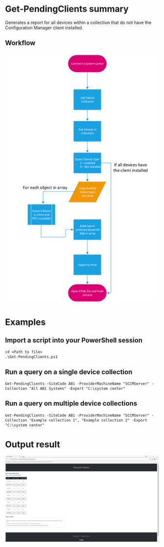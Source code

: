 # Get-PendingClients summary

<p>Generates a report for all devices within a collection that do not have the Configuration Manager client installed.</p>

## Workflow

![Alt text](Get-PendingClients.PNG?raw=true "Get-PendingClients Workflow")

# Examples

## Import a script into your PowerShell session
```
cd <Path to file>
.\Get-PendingClients.ps1
```
## Run a query on a single device collection
```
Get-PendingClients -SiteCode AB1 -ProviderMachineName "SCCMServer" -Collection "All AB1 Systems" -Export "C:\system center"
```
## Run a query on multiple device collections
```
Get-PendingClients -SiteCode AB1 -ProviderMachineName "SCCMServer" -Collection "Example collection 1", "Example collection 2" -Export "C:\system center"
```

# Output result
![Alt text](Example-result.PNG?raw=true "HTML Report")
